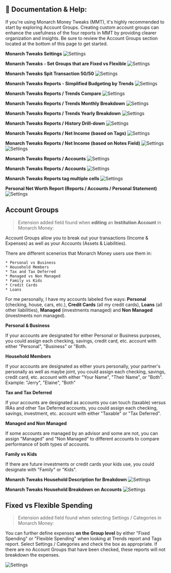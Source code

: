 ## 📖 Documentation & Help:

If you're using Monarch Money Tweaks (MMT), it's highly recommended to start by exploring Account Groups. Creating custom account groups can enhance the usefulness of the four reports in MMT by providing clearer organization and insights. Be sure to review the Account Groups section located at the bottom of this page to get started.


**Monarch Tweaks Settings**
![Settings](/images/MT_V3_01.png)

**Monarch Tweaks - Set Groups that are Fixed vs Flexible**
![Settings](/images/MTFixed.png)

**Monarch Tweaks Spit Transaction 50/50**
![Settings](/images/MT_V3_03.png)

**Monarch Tweaks Reports - Simplified Budgeting by Trends**
![Settings](/images/MTTrendInfo.png)

**Monarch Tweaks Reports / Trends Compare**
![Settings](/images/MT_V3_04.png)

**Monarch Tweaks Reports / Trends Monthly Breakdown**
![Settings](/images/MT_V3_05.png)

**Monarch Tweaks Reports / Trends Yearly Breakdown**
![Settings](/images/MT_V3_06.png)

**Monarch Tweaks Reports / History Drill-down**
![Settings](/images/MT_V3_History.png)

**Monarch Tweaks Reports / Net Income (based on Tags)**
![Settings](/images/MT_V3_09.png)

**Monarch Tweaks Reports / Net Income (based on Notes Field)**
![Settings](/images/MT_TagNotes.png)
![Settings](/images/MT_TagsNotes2.png)

**Monarch Tweaks Reports / Accounts**
![Settings](/images/MT_V3_07.png)

**Monarch Tweaks Reports / Accounts**
![Settings](/images/MT_V3_08.png)

**Monarch Tweaks Reports tag multiple cells**
![Settings](/images/MT_V3_10.png)

**Personal Net Worth Report (Reports / Accounts / Personal Statement)**
![Settings](/images/MT_V3_12.png)


## Account Groups 
> Extension added field found when **editing** an **Institution Account** in Monarch Money:

Account Groups allow you to break out your transactions (Income & Expenses) as well as your Accounts (Assets & Liabilities).

There are different scenerios that Monarch Money users use them in:

    * Personal vs Business
    * Household Members
    * Tax and Tax Deferred
    * Managed vs Non Managed
    * Family vs Kids
    * Credit Cards
    * Loans

For me personally, I have my accounts labeled five ways:  **Personal** (checking, house, cars, etc.), **Credit Cards** (all my credit cards), **Loans** (all other liabilities), **Managed** (investments managed) and **Non Managed** (investments non managed).
    
      
**Personal & Business**

If your accounts are designated for either Personal or Business purposes, you could assign each checking, savings, credit card, etc. account with either "Personal", "Business" or "Both.

**Household Members**

If your accounts are designated as either yours personally, your partner's personally as well as maybe joint, you could assign each checking, savings, credit card, etc. account with either "Your Name", "Their Name", or "Both". Example:  "Jerry", "Elaine", "Both"

**Tax and Tax Deferred**

If your accounts are designated as accounts you can touch (taxable) versus IRAs and other Tax Deferred accounts, you could assign each checking, savings, investment, etc. account with either "Taxable" or "Tax Deferred". 

**Managed and Non Managed**

If some accounts are managed by an advisor and some are not, you can assign "Managed" and "Non Managed" to different accounts to compare performance of both types of accounts. 

**Family vs Kids**

If there are future investments or credit cards your kids use, you could designate with "Family" or "Kids".


**Monarch Tweaks Household Description for Breakdown**
![Settings](/images/MT_V3_11.png)

**Monarch Tweaks Household Breakdown on Accounts**
![Settings](/images/MT_V3_13.png)


## Fixed vs Flexible Spending
> Extension added field found when selecting Settings / Categories in Monarch Money:

You can further define expenses **on the Group level** by either "Fixed Spending" or "Flexible Spending" when looking at Trends report and Tags report.   Select Settings / Categories and check the box as appropriate.   If there are no Account Groups that have been checked, these reports will not breakdown the expenses.

![Settings](/images/MM_FixedNoFixed.png)
